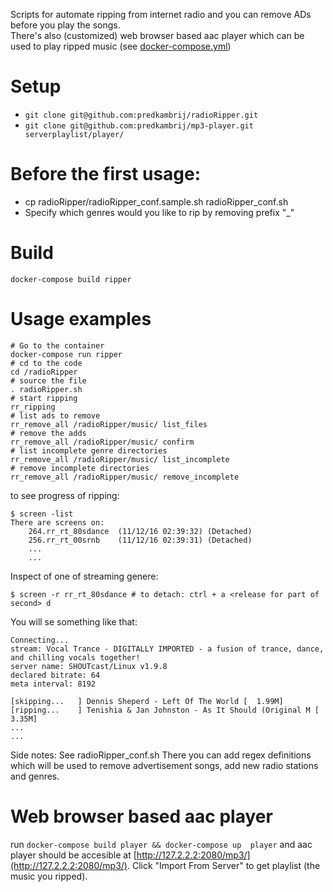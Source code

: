 Scripts for automate ripping from internet radio and you can remove ADs before you play the songs.  
There's also (customized) web browser based aac player which can be used to play ripped music (see [docker-compose.yml](https://github.com/predkambrij/radioRipper/blob/master/docker-compose.yml))

Setup
=====
* ```git clone git@github.com:predkambrij/radioRipper.git```
* ```git clone git@github.com:predkambrij/mp3-player.git serverplaylist/player/```

Before the first usage:
==============
* cp radioRipper/radioRipper_conf.sample.sh radioRipper_conf.sh
* Specify which genres would you like to rip by removing prefix "_"

Build
=====
```docker-compose build ripper```

Usage examples
==============

    # Go to the container
    docker-compose run ripper
    # cd to the code
    cd /radioRipper
    # source the file
    . radioRipper.sh
    # start ripping
    rr_ripping
    # list ads to remove
    rr_remove_all /radioRipper/music/ list_files
    # remove the adds
    rr_remove_all /radioRipper/music/ confirm
    # list incomplete genre directories
    rr_remove_all /radioRipper/music/ list_incomplete
    # remove incomplete directories
    rr_remove_all /radioRipper/music/ remove_incomplete
 
to see progress of ripping:

    $ screen -list
    There are screens on:
        264.rr_rt_80sdance  (11/12/16 02:39:32) (Detached)
        256.rr_rt_00srnb    (11/12/16 02:39:31) (Detached)
        ...
        ...

Inspect of one of streaming genere:

    $ screen -r rr_rt_80sdance # to detach: ctrl + a <release for part of second> d

You will se something like that:
    
    Connecting...
    stream: Vocal Trance - DIGITALLY IMPORTED - a fusion of trance, dance, and chilling vocals together!
    server name: SHOUTcast/Linux v1.9.8
    declared bitrate: 64
    meta interval: 8192
    
    [skipping...   ] Dennis Sheperd - Left Of The World [  1.99M]
    [ripping...    ] Tenishia & Jan Johnston - As It Should (Original M [  3.35M]
    ...
    ...

Side notes: 
See radioRipper_conf.sh There you can add regex definitions which will be used to remove advertisement songs, add new radio stations and genres.

Web browser based aac player
============================
run ```docker-compose build player && docker-compose up  player``` and aac player should be accesible at [http://127.2.2.2:2080/mp3/](http://127.2.2.2:2080/mp3/). Click "Import From Server" to get playlist (the music you ripped).